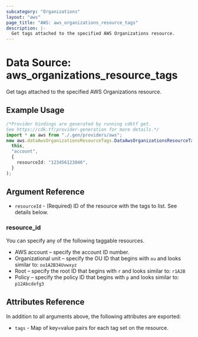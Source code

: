 ```yaml
---
subcategory: "Organizations"
layout: "aws"
page_title: "AWS: aws_organizations_resource_tags"
description: |-
  Get tags attached to the specified AWS Organizations resource.
---
```


# Data Source: aws\_organizations\_resource\_tags

Get tags attached to the specified AWS Organizations resource.

## Example Usage

```typescript
/*Provider bindings are generated by running cdktf get.
See https://cdk.tf/provider-generation for more details.*/
import * as aws from "./.gen/providers/aws";
new aws.dataAwsOrganizationsResourceTags.DataAwsOrganizationsResourceTags(
  this,
  "account",
  {
    resourceId: "123456123846",
  }
);

```

## Argument Reference

* `resourceId` - (Required) ID of the resource with the tags to list. See details below.

### resource\_id

You can specify any of the following taggable resources.

* AWS account – specify the account ID number.
* Organizational unit – specify the OU ID that begins with `ou` and looks similar to: `ou1A2B34Uvwxyz`
* Root – specify the root ID that begins with `r` and looks similar to: `r1A2B`
* Policy – specify the policy ID that begins with `p` and looks similar to: `p12Abcdefg3`

## Attributes Reference

In addition to all arguments above, the following attributes are exported:

* `tags` - Map of key=value pairs for each tag set on the resource.
